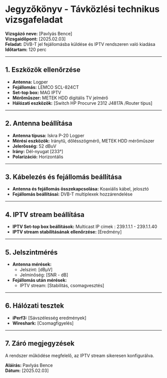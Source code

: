 # Jegyzőkönyv - Távközlési technikus vizsgafeladat

**Vizsgázó neve:** [Pavlyás Bence]  
**Vizsgaidőpont:** [2025.02.03]  
**Feladat:** DVB-T jel fejállomásba küldése és IPTV rendszeren való kiadása  
**Időtartam:** 120 perc

---

## 1. Eszközök ellenőrzése
- **Antenna:** Logper
- **Fejállomás:** LEMCO SCL-824CT
- **Set-top box:** MAG IPTV
- **Mérőműszer:** METEK HDD digitális TV jelmérő
- **Hálózati eszközök:** [Switch HP Procurve 2312 J4817A /Router típus]

---

## 2. Antenna beállítása
- **Antenna típusa:** Iskra P-20 Logper
- **Mérési eszközök:** Iránytű, dőlésszögmérő, METEK HDD mérőműszer
- **Jelerősség:** 52 dBuV  
- **Irány:** Dél-nyugat [233°]  
- **Polarizáció:** Horizontális

---

## 3. Kábelezés és fejállomás beállítása
- **Antenna és fejállomás összekapcsolása:** Koaxiális kábel, jelosztó
- **Fejállomás beállításai:** DVB-T multiplexek hozzárendelése

---

## 4. IPTV stream beállítása
- **IPTV Set-top box beállítások:** Multicast IP címek : 239.1.1.1 - 239.1.1.40
- **IPTV stream stabilitásának ellenőrzése:** [Eredmény]

---

## 5. Jelszintmérés
- **Antenna mérések:**  
  - Jelszint: [dBμV]
  - Jelminőség: [SNR - dB]
- **Fejállomás után mérések:**  
  - IPTV stream: [Stabilitás, csomagvesztés]

---

## 6. Hálózati tesztek
- **iPerf3:** [Sávszélesség eredmények]
- **Wireshark:** [Csomagfigyelés]

---

## 7. Záró megjegyzések
A rendszer működése megfelelő, az IPTV stream sikeresen konfigurálva.

**Aláírás:** Pavlyás Bence  
**Dátum:** [2025.02.03]
